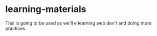 # learning-materials
Thsi is going to be used as we'll e learning web dev't and doing more practices.
